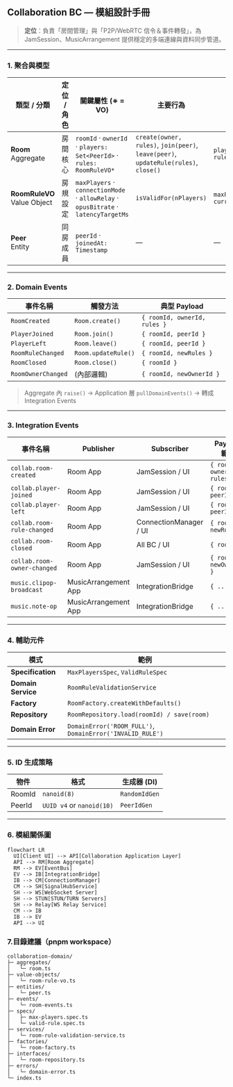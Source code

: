 ## Collaboration BC — 模組設計手冊

> **定位**：負責「房間管理」與「P2P/WebRTC 信令＆事件轉發」，為 JamSession、MusicArrangement 提供穩定的多端連線與資料同步管道。

---

### 1. 聚合與模型

| 類型 / 分類              | 定位 / 角色             | 關鍵屬性 (※ = VO)                                                    | 主要行為                                          | 關鍵不變式 ✔                           |
|-------------------------|-------------------------|-----------------------------------------------------------------------|---------------------------------------------------|----------------------------------------|
| **Room**<br>Aggregate   | 房間核心                | `roomId` · `ownerId` · `players: Set<PeerId>` · `rules: RoomRuleVO*`   | `create(owner, rules)`, `join(peer)`, `leave(peer)`, `updateRule(rules)`, `close()` | `players.size ≤ rules.maxPlayers`       |
| **RoomRuleVO**<br>Value Object | 房規設定              | `maxPlayers` · `connectionMode` · `allowRelay` · `opusBitrate` · `latencyTargetMs` | `isValidFor(nPlayers)`                              | `maxPlayers ≥ currentPlayers.size`     |
| **Peer**<br>Entity      | 同房成員                | `peerId` · `joinedAt: Timestamp`                                       | —                                                 | —                                      |

---

### 2. Domain Events

| 事件名稱                   | 觸發方法                   | 典型 Payload                         |
|----------------------------|----------------------------|--------------------------------------|
| `RoomCreated`              | `Room.create()`            | `{ roomId, ownerId, rules }`         |
| `PlayerJoined`             | `Room.join()`              | `{ roomId, peerId }`                 |
| `PlayerLeft`               | `Room.leave()`             | `{ roomId, peerId }`                 |
| `RoomRuleChanged`          | `Room.updateRule()`        | `{ roomId, newRules }`               |
| `RoomClosed`               | `Room.close()`             | `{ roomId }`                         |
| `RoomOwnerChanged`         | (內部邏輯)                  | `{ roomId, newOwnerId }`             |

> Aggregate 內 `raise()` → Application 層 `pullDomainEvents()` → 轉成 Integration Events

---

### 3. Integration Events

| 事件名稱                     | Publisher              | Subscriber                       | Payload 範例                   |
|------------------------------|------------------------|----------------------------------|-------------------------------|
| `collab.room-created`        | Room App               | JamSession / UI                  | `{ roomId, ownerId, rules }`  |
| `collab.player-joined`       | Room App               | JamSession / UI                  | `{ roomId, peerId }`          |
| `collab.player-left`         | Room App               | JamSession / UI                  | `{ roomId, peerId }`          |
| `collab.room-rule-changed`   | Room App               | ConnectionManager / UI           | `{ roomId, newRules }`        |
| `collab.room-closed`         | Room App               | All BC / UI                      | `{ roomId }`                  |
| `collab.room-owner-changed`  | Room App               | JamSession / UI                  | `{ roomId, newOwnerId }`      |
| `music.clipop-broadcast`     | MusicArrangement App    | IntegrationBridge                | `{ ... }`                     |
| `music.note-op`              | MusicArrangement App    | IntegrationBridge                | `{ ... }`                     |

---

### 4. 輔助元件

| 模式               | 範例                                 |
|--------------------|--------------------------------------|
| **Specification**  | `MaxPlayersSpec`, `ValidRuleSpec`    |
| **Domain Service** | `RoomRuleValidationService`          |
| **Factory**        | `RoomFactory.createWithDefaults()`   |
| **Repository**     | `RoomRepository.load(roomId) / save(room)` |
| **Domain Error**   | `DomainError('ROOM_FULL')`, `DomainError('INVALID_RULE')` |

---

### 5. ID 生成策略

| 物件     | 格式                        | 生成器 (DI)      |
| ------ | ------------------------- | ------------- |
| RoomId | `nanoid(8)`               | `RandomIdGen` |
| PeerId | `UUID v4` or `nanoid(10)` | `PeerIdGen`   |

---

### 6. 模組關係圖

```mermaid
flowchart LR
  UI[Client UI] --> API[Collaboration Application Layer]
  API --> RM[Room Aggregate]
  RM --> EV[EventBus]
  EV --> IB[IntegrationBridge]
  IB --> CM[ConnectionManager]
  CM --> SH[SignalHubService]
  SH --> WS[WebSocket Server]
  SH --> STUN[STUN/TURN Servers]
  SH --> Relay[WS Relay Service]
  CM --> IB
  IB --> EV
  API --> UI
  ```
### 7.目錄建議（pnpm workspace）
  ```
collaboration-domain/
├─ aggregates/
│   └─ room.ts
├─ value-objects/
│   └─ room-rule-vo.ts
├─ entities/
│   └─ peer.ts
├─ events/
│   └─ room-events.ts
├─ specs/
│   ├─ max-players.spec.ts
│   └─ valid-rule.spec.ts
├─ services/
│   └─ room-rule-validation-service.ts
├─ factories/
│   └─ room-factory.ts
├─ interfaces/
│   └─ room-repository.ts
├─ errors/
│   └─ domain-error.ts
└─ index.ts
```
